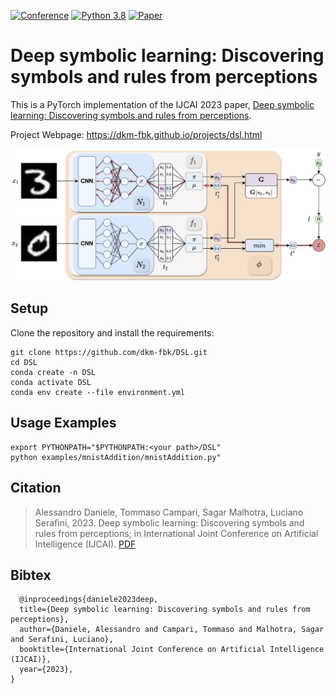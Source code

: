 [![Conference](http://img.shields.io/badge/IJCAI-2023-4b44ce.svg)](https://ijcai-23.org/)
[![Python 3.8](https://img.shields.io/badge/python-3.8-blue.svg)](https://www.python.org/downloads/release/python-380/)
[![Paper](http://img.shields.io/badge/paper-arxiv.2208.11561-B31B1B.svg)](https://arxiv.org/abs/2208.11561)
# Deep symbolic learning: Discovering symbols and rules from perceptions 

This is a PyTorch implementation of the IJCAI 2023 paper, [Deep symbolic learning: Discovering symbols and rules from perceptions](https://arxiv.org/pdf/2208.11561.pdf).

Project Webpage: https://dkm-fbk.github.io/projects/dsl.html

![](docs/Digit_sum_example.png)
## Setup
Clone the repository and install the requirements:

```
git clone https://github.com/dkm-fbk/DSL.git
cd DSL
conda create -n DSL
conda activate DSL
conda env create --file environment.yml
```

## Usage Examples
```
export PYTHONPATH="$PYTHONPATH:<your path>/DSL"
python examples/mnistAddition/mnistAddition.py"
```
## Citation
>Alessandro Daniele, Tommaso Campari, Sagar Malhotra, Luciano Serafini, 2023. Deep symbolic learning: Discovering symbols and rules from perceptions; in International Joint Conference on Artificial Intelligence (IJCAI). [PDF](https://arxiv.org/pdf/2208.11561.pdf)

## Bibtex
```
  @inproceedings{daniele2023deep,
  title={Deep symbolic learning: Discovering symbols and rules from perceptions},
  author={Daniele, Alessandro and Campari, Tommaso and Malhotra, Sagar and Serafini, Luciano},
  booktitle={International Joint Conference on Artificial Intelligence (IJCAI)},
  year={2023},
}
```